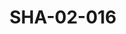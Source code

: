 ---
pid: SHA-02-016
title: SHA-02-016
language: en
original_label: 
rights: Sharhabil Ahmed
location_of_original: Sharhabil Ahmed
photographer_or_studio: 
scanned_from: photograph 12.2 by 16.4
_date: '1962'
location: Ethiopia, Massawa
description: 'Reception of band '
additional_notes: 
permission_display: 'yes'
on_server: 'no'
on_website: 'no'
permalink: /photopages/en/SHA-02-016.html
layout: photo-page
---